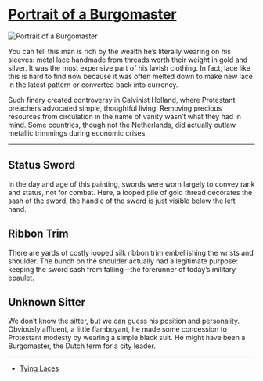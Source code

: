 # [Portrait of a Burgomaster](http://artsmia.github.io/griot/#/o/537)
![Portrait of a Burgomaster](http://api.artsmia.org/images/537/large.jpg)

You can tell this man is rich by the wealth he’s literally wearing on his sleeves: metal lace handmade from threads worth their weight in gold and silver. It was the most expensive part of his lavish clothing. In fact, lace like this is hard to find now because it was often melted down to make new lace in the latest pattern or converted back into currency.

Such finery created controversy in Calvinist Holland, where Protestant preachers advocated simple, thoughtful living. Removing precious resources from circulation in the name of vanity wasn’t what they had in mind. Some countries, though not the Netherlands, did actually outlaw metallic trimmings during economic crises.

---

## Status Sword

In the day and age of this painting, swords were worn largely to convey rank and status, not for combat. Here, a looped pile of gold thread decorates the sash of the sword, the handle of the sword is just visible below the left hand.

## Ribbon Trim

There are yards of costly looped silk ribbon trim embellishing the wrists and shoulder. The bunch on the shoulder actually had a legitimate purpose: keeping the sword sash from falling—the forerunner of today’s military epaulet.

## Unknown Sitter

We don’t know the sitter, but we can guess his position and personality. Obviously affluent, a little flamboyant, he made some concession to Protestant modesty by wearing a simple black suit. He might have been a Burgomaster, the Dutch term for a city leader.

---

* [Tying Laces](../stories/tying-laces.md)

